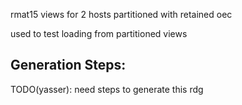 rmat15 views for 2 hosts partitioned with retained oec

used to test loading from partitioned views

## Generation Steps:
TODO(yasser): need steps to generate this rdg
